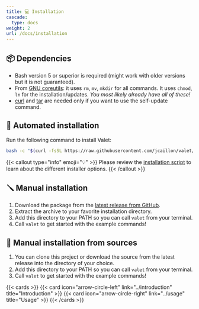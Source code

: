 ```yaml
---
title: 💻 Installation
cascade:
  type: docs
weight: 2
url: /docs/installation
---
```


## 📦 Dependencies

- Bash version 5 or superior is required (might work with older versions but it is not guaranteed).
- From [GNU coreutils][gnu-core-utils]: it uses `rm`, `mv`, `mkdir` for all commands. It uses `chmod`, `ln` for the installation/updates. *You most likely already have all of these!*
- [curl][curl] and [tar][tar] are needed only if you want to use the self-update command.

## 🚚 Automated installation

Run the following command to install Valet:

```bash
bash -c "$(curl -fsSL https://raw.githubusercontent.com/jcaillon/valet/main/valet.d/commands.d/self-install.sh)"
```

{{< callout type="info" emoji="💡" >}}
Please review the [installation script](https://github.com/jcaillon/valet/blob/main/valet.d/commands.d/self-install.sh) to learn about the different installer options.
{{< /callout >}}

## 🪛 Manual installation

1. Download the package from the [latest release from GitHub][latest-release].
2. Extract the archive to your favorite installation directory.
3. Add this directory to your PATH so you can call `valet` from your terminal.
4. Call `valet` to get started with the example commands!

## 🔨 Manual installation from sources

1. You can clone this project or download the source from the latest release into the directory of your choice.
2. Add this directory to your PATH so you can call `valet` from your terminal.
3. Call `valet` to get started with the example commands!

{{< cards >}}
  {{< card icon="arrow-circle-left" link="../introduction" title="Introduction" >}}
  {{< card icon="arrow-circle-right" link="../usage" title="Usage" >}}
{{< /cards >}}

[curl]: https://curl.se/
[tar]: https://www.gnu.org/software/tar/
[latest-release]: https://github.com/jcaillon/valet/releases/latest
[gnu-core-utils]: https://www.gnu.org/software/coreutils/
